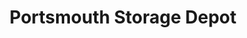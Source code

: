 ---
title: "Portsmouth Storage Depot"
url: /portsmouth/portsmouth-storage-depot/
shop: storage rental
---